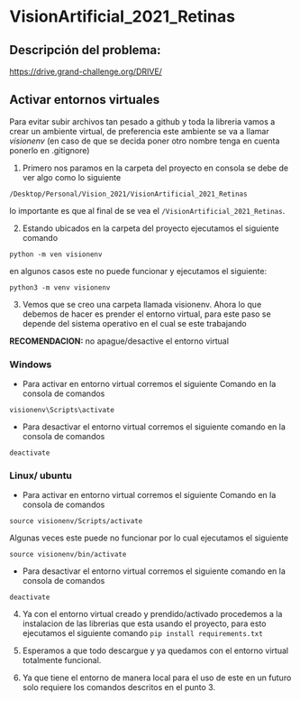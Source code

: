 # VisionArtificial_2021_Retinas

## Descripción del problema: 
https://drive.grand-challenge.org/DRIVE/

## Activar entornos virtuales 
Para evitar subir archivos tan pesado a github y toda la libreria vamos a crear un ambiente virtual, de preferencia este ambiente se va a llamar _visionenv_ (en caso de que se decida poner otro nombre tenga en cuenta ponerlo en .gitignore)

1. Primero nos paramos en la carpeta del proyecto  en consola se debe de ver algo como lo siguiente

```
/Desktop/Personal/Vision_2021/VisionArtificial_2021_Retinas
```
 lo importante es que al final de se vea el `/VisionArtificial_2021_Retinas`.

2. Estando ubicados en la carpeta del proyecto  ejecutamos el siguiente comando

```
python -m ven visionenv
```
en algunos casos este no puede funcionar y ejecutamos el siguiente:

```
python3 -m venv visionenv
```

3. Vemos que se creo una carpeta llamada visionenv. Ahora lo que debemos de hacer es prender el entorno virtual, para este paso  se depende del sistema operativo en el cual se este trabajando
 
**RECOMENDACION:** no apague/desactive el entorno virtual 

### Windows

- Para activar en entorno virtual corremos el siguiente Comando en la consola de comandos

``` 
visionenv\Scripts\activate
```

- Para desactivar el entorno virtual corremos el siguiente comando en la consola de comandos

```
deactivate
```


### Linux/ ubuntu 

- Para activar en entorno virtual corremos el siguiente Comando  en la consola de comandos
```
source visionenv/Scripts/activate
```
Algunas veces este puede no funcionar por lo cual ejecutamos el siguiente
```
source visionenv/bin/activate
```

- Para desactivar el entorno virtual corremos el siguiente comando en la consola de comandos

```
deactivate
```
4. Ya con el entorno virtual creado y prendido/activado procedemos a la instalacion de las librerias que esta usando el proyecto, para esto ejecutamos el siguiente comando `pip install requirements.txt`

5. Esperamos a que todo descargue y ya quedamos con el entorno virtual  totalmente funcional.

6. Ya que tiene el entorno de manera local para el uso de este en un futuro solo requiere los comandos descritos en el punto 3. 